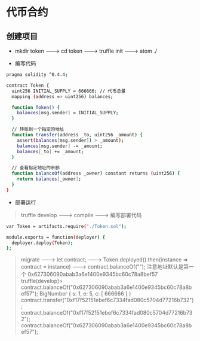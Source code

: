 # 代币合约

## 创建项目
* mkdir token ---> cd token ---> truffle init ---> atom ./

* 编写代码

```bash
pragma solidity ^0.4.4;

contract Token {
  uint256 INITIAL_SUPPLY = 666666; // 代币总量
  mapping (address => uint256) balances;

  function Token() {
    balances[msg.sender] = INITIAL_SUPPLY;
  }

  // 转账到一个指定的地址
  function transfer(address _to, uint256 _amount) {
    assert(balances[msg.sender]) > _amount);
    balances[msg.sender] -= _amount;
    balances[_to] += _amount;
  }

  // 查看指定地址的余额
  function balanceOf(address _owner) constant returns (uint256) {
    return balances[_owner];
  }
}
```

* 部署运行
> truffle develop ---> compile ---> 编写部署代码

```bash
var Token = artifacts.require("./Token.sol");

module.exports = function(deployer) {
  deployer.deploy(Token);
};
```

> migrate ---> let contract; ---> Token.deployed().then(instance => contract = instance) ---> contract.balanceOf(""); 注意地址默认是第一个 0x627306090abab3a6e1400e9345bc60c78a8bef57
truffle(develop)> contract.balanceOf("0x627306090abab3a6e1400e9345bc60c78a8bef57");
BigNumber { s: 1, e: 5, c: [ 666666 ] }
> contract.transfer("0xf17f52151ebef6c7334fad080c5704d77216b732");
> contract.balanceOf("0xf17f52151ebef6c7334fad080c5704d77216b732");
> contract.balanceOf("0x627306090abab3a6e1400e9345bc60c78a8bef57");
